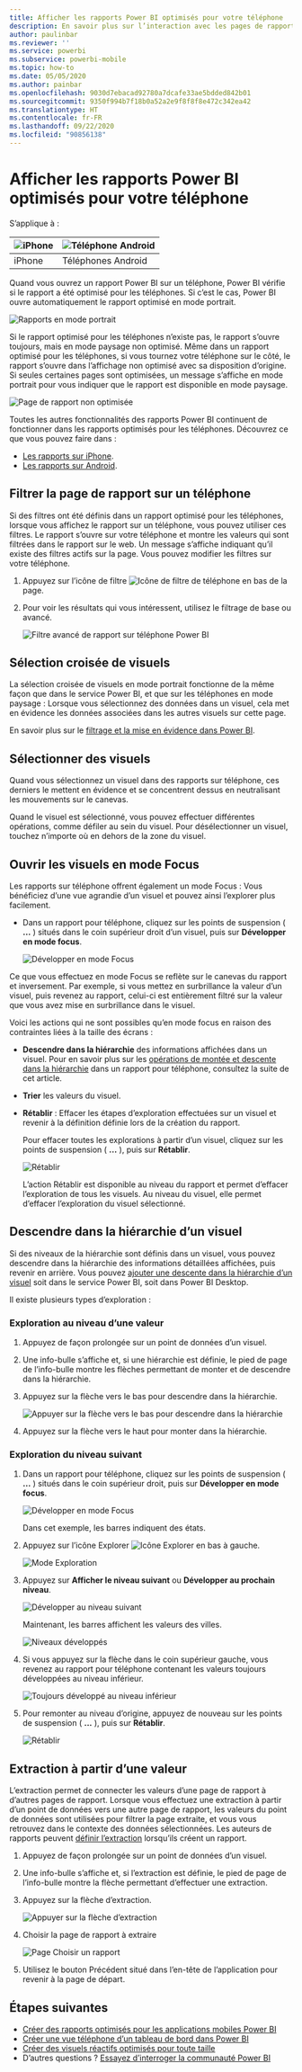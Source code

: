 ```yaml
---
title: Afficher les rapports Power BI optimisés pour votre téléphone
description: En savoir plus sur l’interaction avec les pages de rapport optimisées pour l’affichage dans les applications Power BI pour téléphone.
author: paulinbar
ms.reviewer: ''
ms.service: powerbi
ms.subservice: powerbi-mobile
ms.topic: how-to
ms.date: 05/05/2020
ms.author: painbar
ms.openlocfilehash: 9030d7ebacad92780a7dcafe33ae5bdded842b01
ms.sourcegitcommit: 9350f994b7f18b0a52a2e9f8f8f8e472c342ea42
ms.translationtype: HT
ms.contentlocale: fr-FR
ms.lasthandoff: 09/22/2020
ms.locfileid: "90856138"
---
```

# <a name="view-power-bi-reports-optimized-for-your-phone"></a>Afficher les rapports Power BI optimisés pour votre téléphone

S’applique à :

| ![iPhone](./media/mobile-apps-view-phone-report/ios-logo-40-px.png) | ![Téléphone Android](./media/mobile-apps-view-phone-report/android-logo-40-px.png) |
|:--- |:--- |
| iPhone |Téléphones Android |

Quand vous ouvrez un rapport Power BI sur un téléphone, Power BI vérifie si le rapport a été optimisé pour les téléphones. Si c’est le cas, Power BI ouvre automatiquement le rapport optimisé en mode portrait.

![Rapports en mode portrait](./media/mobile-apps-view-phone-report/07-power-bi-phone-report-portrait.png)

Si le rapport optimisé pour les téléphones n’existe pas, le rapport s’ouvre toujours, mais en mode paysage non optimisé. Même dans un rapport optimisé pour les téléphones, si vous tournez votre téléphone sur le côté, le rapport s’ouvre dans l’affichage non optimisé avec sa disposition d’origine. Si seules certaines pages sont optimisées, un message s’affiche en mode portrait pour vous indiquer que le rapport est disponible en mode paysage.

![Page de rapport non optimisée](./media/mobile-apps-view-phone-report/06-power-bi-phone-report-page-not-optimized.png)

Toutes les autres fonctionnalités des rapports Power BI continuent de fonctionner dans les rapports optimisés pour les téléphones. Découvrez ce que vous pouvez faire dans :

* [Les rapports sur iPhone](mobile-reports-in-the-mobile-apps.md). 
* [Les rapports sur Android](mobile-reports-in-the-mobile-apps.md).

## <a name="filter-the-report-page-on-a-phone"></a>Filtrer la page de rapport sur un téléphone
Si des filtres ont été définis dans un rapport optimisé pour les téléphones, lorsque vous affichez le rapport sur un téléphone, vous pouvez utiliser ces filtres. Le rapport s’ouvre sur votre téléphone et montre les valeurs qui sont filtrées dans le rapport sur le web. Un message s’affiche indiquant qu’il existe des filtres actifs sur la page. Vous pouvez modifier les filtres sur votre téléphone.

1. Appuyez sur l’icône de filtre ![Icône de filtre de téléphone](./media/mobile-apps-view-phone-report/power-bi-phone-filter-icon.png) en bas de la page.

2. Pour voir les résultats qui vous intéressent, utilisez le filtrage de base ou avancé.
   
    ![Filtre avancé de rapport sur téléphone Power BI](./media/mobile-apps-view-phone-report/power-bi-iphone-advanced-filter-toronto.png)

## <a name="cross-highlight-visuals"></a>Sélection croisée de visuels
La sélection croisée de visuels en mode portrait fonctionne de la même façon que dans le service Power BI, et que sur les téléphones en mode paysage : Lorsque vous sélectionnez des données dans un visuel, cela met en évidence les données associées dans les autres visuels sur cette page.

En savoir plus sur le [filtrage et la mise en évidence dans Power BI](../../create-reports/power-bi-reports-filters-and-highlighting.md).

## <a name="select-visuals"></a>Sélectionner des visuels
Quand vous sélectionnez un visuel dans des rapports sur téléphone, ces derniers le mettent en évidence et se concentrent dessus en neutralisant les mouvements sur le canevas.

Quand le visuel est sélectionné, vous pouvez effectuer différentes opérations, comme défiler au sein du visuel. Pour désélectionner un visuel, touchez n’importe où en dehors de la zone du visuel.

## <a name="open-visuals-in-focus-mode"></a>Ouvrir les visuels en mode Focus
Les rapports sur téléphone offrent également un mode Focus : Vous bénéficiez d’une vue agrandie d’un visuel et pouvez ainsi l’explorer plus facilement.

* Dans un rapport pour téléphone, cliquez sur les points de suspension ( **...** ) situés dans le coin supérieur droit d’un visuel, puis sur **Développer en mode focus**.
  
    ![Développer en mode Focus](media/mobile-apps-view-phone-report/power-bi-phone-report-focus-mode.png)

Ce que vous effectuez en mode Focus se reflète sur le canevas du rapport et inversement. Par exemple, si vous mettez en surbrillance la valeur d’un visuel, puis revenez au rapport, celui-ci est entièrement filtré sur la valeur que vous avez mise en surbrillance dans le visuel.

Voici les actions qui ne sont possibles qu’en mode focus en raison des contraintes liées à la taille des écrans :

* **Descendre dans la hiérarchie** des informations affichées dans un visuel. Pour en savoir plus sur les [opérations de montée et descente dans la hiérarchie](mobile-apps-view-phone-report.md#drill-down-in-a-visual) dans un rapport pour téléphone, consultez la suite de cet article.
* **Trier** les valeurs du visuel.
* **Rétablir** : Effacer les étapes d’exploration effectuées sur un visuel et revenir à la définition définie lors de la création du rapport.
  
    Pour effacer toutes les explorations à partir d’un visuel, cliquez sur les points de suspension ( **...** ), puis sur **Rétablir**.
  
    ![Rétablir](media/mobile-apps-view-phone-report/power-bi-phone-report-revert-levels.png)
  
    L’action Rétablir est disponible au niveau du rapport et permet d’effacer l’exploration de tous les visuels. Au niveau du visuel, elle permet d’effacer l’exploration du visuel sélectionné.   

## <a name="drill-down-in-a-visual"></a>Descendre dans la hiérarchie d’un visuel
Si des niveaux de la hiérarchie sont définis dans un visuel, vous pouvez descendre dans la hiérarchie des informations détaillées affichées, puis revenir en arrière. Vous pouvez [ajouter une descente dans la hiérarchie d’un visuel](../end-user-drill.md) soit dans le service Power BI, soit dans Power BI Desktop.

Il existe plusieurs types d’exploration :

### <a name="drill-down-on-a-value"></a>Exploration au niveau d’une valeur
1. Appuyez de façon prolongée sur un point de données d’un visuel.
2. Une info-bulle s’affiche et, si une hiérarchie est définie, le pied de page de l’info-bulle montre les flèches permettant de monter et de descendre dans la hiérarchie.
3. Appuyez sur la flèche vers le bas pour descendre dans la hiérarchie.

    ![Appuyer sur la flèche vers le bas pour descendre dans la hiérarchie](media/mobile-apps-view-phone-report/report-drill-down.png)
    
4. Appuyez sur la flèche vers le haut pour monter dans la hiérarchie.

### <a name="drill-to-next-level"></a>Exploration du niveau suivant
1. Dans un rapport pour téléphone, cliquez sur les points de suspension ( **...** ) situés dans le coin supérieur droit, puis sur **Développer en mode focus**.
   
    ![Développer en mode Focus](media/mobile-apps-view-phone-report/power-bi-phone-report-focus-mode.png)
   
    Dans cet exemple, les barres indiquent des états.
2. Appuyez sur l’icône Explorer ![Icône Explorer](./media/mobile-apps-view-phone-report/power-bi-phone-report-explore-icon.png) en bas à gauche.
   
    ![Mode Exploration](./media/mobile-apps-view-phone-report/power-bi-phone-report-explore-mode.png)
3. Appuyez sur **Afficher le niveau suivant** ou **Développer au prochain niveau**.
   
    ![Développer au niveau suivant](./media/mobile-apps-view-phone-report/power-bi-phone-report-expand-levels.png)
   
    Maintenant, les barres affichent les valeurs des villes.
   
    ![Niveaux développés](./media/mobile-apps-view-phone-report/power-bi-phone-report-expanded-levels.png)
4. Si vous appuyez sur la flèche dans le coin supérieur gauche, vous revenez au rapport pour téléphone contenant les valeurs toujours développées au niveau inférieur.
   
    ![Toujours développé au niveau inférieur](./media/mobile-apps-view-phone-report/power-bi-back-to-phone-report-expanded-levels.png)
5. Pour remonter au niveau d’origine, appuyez de nouveau sur les points de suspension ( **...** ), puis sur **Rétablir**.
   
    ![Rétablir](media/mobile-apps-view-phone-report/power-bi-phone-report-revert-levels.png)

## <a name="drill-through-from-a-value"></a>Extraction à partir d’une valeur
L’extraction permet de connecter les valeurs d’une page de rapport à d’autres pages de rapport. Lorsque vous effectuez une extraction à partir d’un point de données vers une autre page de rapport, les valeurs du point de données sont utilisées pour filtrer la page extraite, et vous vous retrouvez dans le contexte des données sélectionnées.
Les auteurs de rapports peuvent [définir l’extraction](../../create-reports/desktop-drillthrough.md) lorsqu’ils créent un rapport.

1. Appuyez de façon prolongée sur un point de données d’un visuel.
2. Une info-bulle s’affiche et, si l’extraction est définie, le pied de page de l’info-bulle montre la flèche permettant d’effectuer une extraction.
3. Appuyez sur la flèche d’extraction.

    ![Appuyer sur la flèche d’extraction](media/mobile-apps-view-phone-report/report-drill-through1.png)

4. Choisir la page de rapport à extraire

    ![Page Choisir un rapport](media/mobile-apps-view-phone-report/report-drill-through2.png)

5. Utilisez le bouton Précédent situé dans l’en-tête de l’application pour revenir à la page de départ.


## <a name="next-steps"></a>Étapes suivantes
* [Créer des rapports optimisés pour les applications mobiles Power BI](../../create-reports/desktop-create-phone-report.md)
* [Créer une vue téléphone d’un tableau de bord dans Power BI](../../create-reports/service-create-dashboard-mobile-phone-view.md)
* [Créer des visuels réactifs optimisés pour toute taille](../../visuals/power-bi-report-visualizations.md)
* D’autres questions ? [Essayez d’interroger la communauté Power BI](https://community.powerbi.com/)